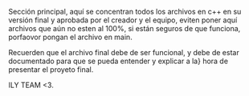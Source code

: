 Sección principal, aquí se concentran todos los archivos en c++ en su versión final y aprobada por el creador y el equipo, 
eviten poner aquí archivos que aún no esten al 100%, si están seguros de que funciona, porfaovor pongan el archivo en main.

Recuerden que el archivo final debe de ser funcional, y debe de estar documentado para que se pueda entender y explicar a la}
hora de presentar el proyeto final.

ILY TEAM <3.
